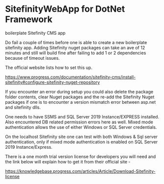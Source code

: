 # SitefinityWebApp for DotNet Framework

boilerplate Sitefinity CMS app

Do fail a couple of times before one is able to create a new boilerplate sitefinity app. 
Adding Sitefinity nuget packages can take an ave of 12 minutes and still will build fine 
after failing to add 1 or 2 dependencies because of timeout issues. 

The official website lists how to set this up. 

https://www.progress.com/documentation/sitefinity-cms/install-sitefinity#configure-sitefinity-nuget-repository

If you encounter an error during setup you could also delete the package folder 
contents, clear Nuget packages and the re-add the Sitefinity Nuget packages if 
one is to encounter a version mismatch error between asp.net and sitefinity dlls.

One needs to have SSMS and SQL Server 2019 Instance/EXPRESS installed. 
Also encountered DB related permission errors here as well. Mixed mode 
authentication allows the use of either Windows or SQL Server credentials. 

On the localhost Sitefinity site one can test with both Windows & Sql server 
authentication, only if mixed mode authentication is enabled on SQL Server 2019 
Instance/Express. 


There is a one month trial version license for developers you will need and the link below 
will explain how to get it from their official site -

https://knowledgebase.progress.com/articles/Article/Download-Sitefinity-license 


